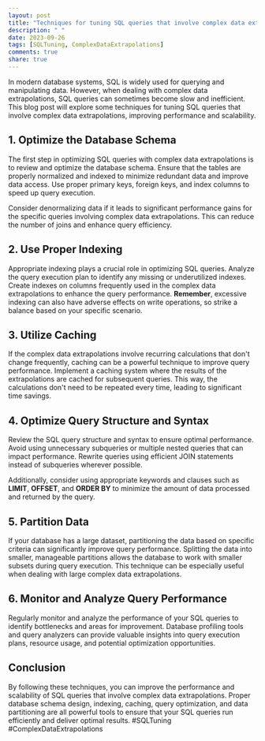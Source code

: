 ```yaml
---
layout: post
title: "Techniques for tuning SQL queries that involve complex data extrapolations"
description: " "
date: 2023-09-26
tags: [SQLTuning, ComplexDataExtrapolations]
comments: true
share: true
---
```


In modern database systems, SQL is widely used for querying and manipulating data. However, when dealing with complex data extrapolations, SQL queries can sometimes become slow and inefficient. This blog post will explore some techniques for tuning SQL queries that involve complex data extrapolations, improving performance and scalability.

## 1. Optimize the Database Schema
The first step in optimizing SQL queries with complex data extrapolations is to review and optimize the database schema. Ensure that the tables are properly normalized and indexed to minimize redundant data and improve data access. Use proper primary keys, foreign keys, and index columns to speed up query execution.

Consider denormalizing data if it leads to significant performance gains for the specific queries involving complex data extrapolations. This can reduce the number of joins and enhance query efficiency.

## 2. Use Proper Indexing
Appropriate indexing plays a crucial role in optimizing SQL queries. Analyze the query execution plan to identify any missing or underutilized indexes. Create indexes on columns frequently used in the complex data extrapolations to enhance the query performance. **Remember**, excessive indexing can also have adverse effects on write operations, so strike a balance based on your specific scenario.

## 3. Utilize Caching
If the complex data extrapolations involve recurring calculations that don't change frequently, caching can be a powerful technique to improve query performance. Implement a caching system where the results of the extrapolations are cached for subsequent queries. This way, the calculations don't need to be repeated every time, leading to significant time savings.

## 4. Optimize Query Structure and Syntax
Review the SQL query structure and syntax to ensure optimal performance. Avoid using unnecessary subqueries or multiple nested queries that can impact performance. Rewrite queries using efficient JOIN statements instead of subqueries wherever possible.

Additionally, consider using appropriate keywords and clauses such as **LIMIT**, **OFFSET**, and **ORDER BY** to minimize the amount of data processed and returned by the query.

## 5. Partition Data
If your database has a large dataset, partitioning the data based on specific criteria can significantly improve query performance. Splitting the data into smaller, manageable partitions allows the database to work with smaller subsets during query execution. This technique can be especially useful when dealing with large complex data extrapolations.

## 6. Monitor and Analyze Query Performance
Regularly monitor and analyze the performance of your SQL queries to identify bottlenecks and areas for improvement. Database profiling tools and query analyzers can provide valuable insights into query execution plans, resource usage, and potential optimization opportunities.

## Conclusion
By following these techniques, you can improve the performance and scalability of SQL queries that involve complex data extrapolations. Proper database schema design, indexing, caching, query optimization, and data partitioning are all powerful tools to ensure that your SQL queries run efficiently and deliver optimal results. #SQLTuning #ComplexDataExtrapolations